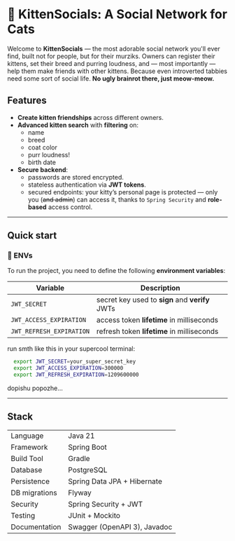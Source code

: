 # 🐾 KittenSocials: A Social Network for Cats

Welcome to **KittenSocials** — the most adorable social network you'll ever find, built not for people, 
but for their murziks. 
Owners can register their kittens, set their breed and purring loudness, and — most importantly — help them 
make friends with other kittens. Because even introverted tabbies need some sort of social life. 
**No ugly brainrot there, just meow-meow.**

## Features
- **Create kitten friendships** across different owners.
- **Advanced kitten search** with **filtering** on:
    - name
    - breed
    - coat color
    - purr loudness!
    - birth date
- **Secure backend**:
    - passwords are stored encrypted.
    - stateless authentication via **JWT tokens**.
    - secured endpoints: your kitty’s personal page is protected — only you (~~and admin~~) can access it, thanks to `Spring Security` and **role-based** access control.

---

## Quick start
### 🔧 ENVs

To run the project, you need to define the following **environment variables**:

| Variable               | Description                                |
|------------------------|--------------------------------------------|
| `JWT_SECRET`           | secret key used to **sign** and **verify** JWTs    |
| `JWT_ACCESS_EXPIRATION`| access token **lifetime** in milliseconds  |
| `JWT_REFRESH_EXPIRATION`| refresh token **lifetime** in milliseconds |

run smth like this in your supercool terminal:
```bash
  export JWT_SECRET=your_super_secret_key
  export JWT_ACCESS_EXPIRATION=300000   
  export JWT_REFRESH_EXPIRATION=1209600000 
```

dopishu popozhe...

---
## Stack

|               |                              |
|---------------|------------------------------|
| Language      | Java 21                      |
| Framework     | Spring Boot                  |
| Build Tool    | Gradle                       |
| Database      | PostgreSQL                   |
| Persistence   | Spring Data JPA + Hibernate  |
| DB migrations | Flyway                       |
| Security      | Spring Security + JWT        |
| Testing       | JUnit + Mockito              |
| Documentation | Swagger (OpenAPI 3), Javadoc |
